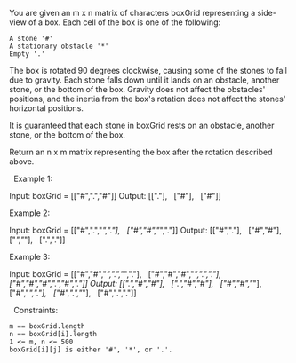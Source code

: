 You are given an m x n matrix of characters boxGrid representing a side-view of a box. Each cell of the box is one of the following:


	A stone '#'
	A stationary obstacle '*'
	Empty '.'


The box is rotated 90 degrees clockwise, causing some of the stones to fall due to gravity. Each stone falls down until it lands on an obstacle, another stone, or the bottom of the box. Gravity does not affect the obstacles' positions, and the inertia from the box's rotation does not affect the stones' horizontal positions.

It is guaranteed that each stone in boxGrid rests on an obstacle, another stone, or the bottom of the box.

Return an n x m matrix representing the box after the rotation described above.

 
Example 1:



Input: boxGrid = [["#",".","#"]]
Output: [["."],
         ["#"],
         ["#"]]


Example 2:



Input: boxGrid = [["#",".","*","."],
              ["#","#","*","."]]
Output: [["#","."],
         ["#","#"],
         ["*","*"],
         [".","."]]


Example 3:



Input: boxGrid = [["#","#","*",".","*","."],
              ["#","#","#","*",".","."],
              ["#","#","#",".","#","."]]
Output: [[".","#","#"],
         [".","#","#"],
         ["#","#","*"],
         ["#","*","."],
         ["#",".","*"],
         ["#",".","."]]


 
Constraints:


	m == boxGrid.length
	n == boxGrid[i].length
	1 <= m, n <= 500
	boxGrid[i][j] is either '#', '*', or '.'.

